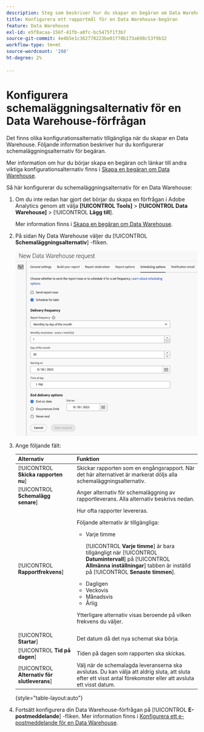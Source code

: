 ```yaml
---
description: Steg som beskriver hur du skapar en begäran om Data Warehouse.
title: Konfigurera ett rapportmål för en Data Warehouse-begäran
feature: Data Warehouse
exl-id: e5f8acaa-156f-41fb-a0fc-bc5475f1f3b7
source-git-commit: 4e4b5e1c362778223be01f78b173a698c53f9b32
workflow-type: tm+mt
source-wordcount: '288'
ht-degree: 2%

---
```


# Konfigurera schemaläggningsalternativ för en Data Warehouse-förfrågan

Det finns olika konfigurationsalternativ tillgängliga när du skapar en Data Warehouse. Följande information beskriver hur du konfigurerar schemaläggningsalternativ för begäran.

Mer information om hur du börjar skapa en begäran och länkar till andra viktiga konfigurationsalternativ finns i [Skapa en begäran om Data Warehouse](/help/export/data-warehouse/create-request/t-dw-create-request.md).

Så här konfigurerar du schemaläggningsalternativ för en Data Warehouse:

1. Om du inte redan har gjort det börjar du skapa en förfrågan i Adobe Analytics genom att välja **[!UICONTROL Tools]** > **[!UICONTROL Data Warehouse]** > [!UICONTROL **Lägg till**].

   Mer information finns i [Skapa en begäran om Data Warehouse](/help/export/data-warehouse/create-request/t-dw-create-request.md).

1. På sidan Ny Data Warehouse väljer du [!UICONTROL **Schemaläggningsalternativ**] -fliken.

   ![Målflik för rapport](assets/dw-scheduling-options.png) <!-- update screenshot -->

1. Ange följande fält:

   | Alternativ | Funktion |
   |---------|----------|
   | [!UICONTROL **Skicka rapporten nu**] | Skickar rapporten som en engångsrapport. När det här alternativet är markerat döljs alla schemaläggningsalternativ. |
   | [!UICONTROL **Schemalägg senare**] | Anger alternativ för schemaläggning av rapportleverans. Alla alternativ beskrivs nedan. |
   | [!UICONTROL **Rapportfrekvens**] | Hur ofta rapporter levereras. <p>Följande alternativ är tillgängliga:</p><ul><li>Varje timme</li><p>[!UICONTROL **Varje timme**] är bara tillgängligt när [!UICONTROL **Datumintervall**] på [!UICONTROL **Allmänna inställningar**] tabben är inställd på [!UICONTROL **Senaste timmen**].</p><li>Dagligen</li><li>Veckovis</li><li>Månadsvis</li><li>Årlig</li></ul><p>Ytterligare alternativ visas beroende på vilken frekvens du väljer.</p> |
   | [!UICONTROL **Startar**] | Det datum då det nya schemat ska börja. |
   | [!UICONTROL **Tid på dagen**] | Tiden på dagen som rapporten ska skickas. |
   | [!UICONTROL **Alternativ för slutleverans**] | Välj när de schemalagda leveranserna ska avslutas. Du kan välja att aldrig sluta, att sluta efter ett visst antal förekomster eller att avsluta ett visst datum. |

   {style="table-layout:auto"}

1. Fortsätt konfigurera din Data Warehouse-förfrågan på [!UICONTROL **E-postmeddelande**] -fliken. Mer information finns i [Konfigurera ett e-postmeddelande för en Data Warehouse](/help/export/data-warehouse/create-request/dw-request-email.md).
